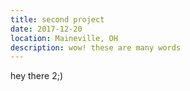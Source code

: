 ```yaml
---
title: second project
date: 2017-12-20
location: Maineville, OH
description: wow! these are many words
---
```

hey there 2;)
